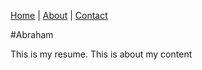 [Home](index.markdown) | [About](about.markdown) | [Contact](contact.markdown)

#Abraham

This is my resume. This is about my content



